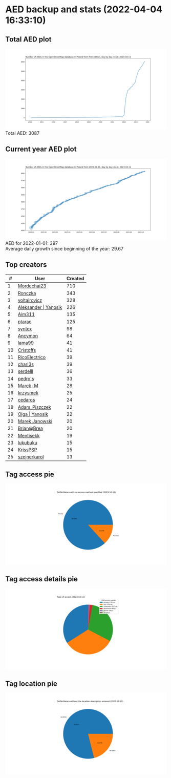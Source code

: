 # AED backup and stats (2022-04-04 16:33:10)


## Total AED plot
![](report_data/total_aed.svg)
Total AED: 3087

## Current year AED plot
![](report_data/current_year_aed.svg)\
AED for 2022-01-01: 397\
Average daily growth since beginning of the year: 29.67

## Top creators
| # | User | Created |
| ------------- | ------------- | ------------- |
| 1 | [Mordechai23](<https://www.openstreetmap.org/user/Mordechai23>) | 710 |
| 2 | [Ronczka](<https://www.openstreetmap.org/user/Ronczka>) | 343 |
| 3 | [voltairovicz](<https://www.openstreetmap.org/user/voltairovicz>) | 328 |
| 4 | [Aleksander &#124; Yanosik](<https://www.openstreetmap.org/user/Aleksander &#124; Yanosik>) | 226 |
| 5 | [Aim311](<https://www.openstreetmap.org/user/Aim311>) | 135 |
| 6 | [ptarac](<https://www.openstreetmap.org/user/ptarac>) | 125 |
| 7 | [syntex](<https://www.openstreetmap.org/user/syntex>) | 98 |
| 8 | [Ancymon](<https://www.openstreetmap.org/user/Ancymon>) | 64 |
| 9 | [lama99](<https://www.openstreetmap.org/user/lama99>) | 41 |
| 10 | [Cristoffs](<https://www.openstreetmap.org/user/Cristoffs>) | 41 |
| 11 | [RicoElectrico](<https://www.openstreetmap.org/user/RicoElectrico>) | 39 |
| 12 | [charl3s](<https://www.openstreetmap.org/user/charl3s>) | 39 |
| 13 | [serdelll](<https://www.openstreetmap.org/user/serdelll>) | 36 |
| 14 | [pedro's](<https://www.openstreetmap.org/user/pedro's>) | 33 |
| 15 | [Marek-M](<https://www.openstreetmap.org/user/Marek-M>) | 28 |
| 16 | [krzysmek](<https://www.openstreetmap.org/user/krzysmek>) | 25 |
| 17 | [cedaros](<https://www.openstreetmap.org/user/cedaros>) | 24 |
| 18 | [Adam_Piszczek](<https://www.openstreetmap.org/user/Adam_Piszczek>) | 22 |
| 19 | [Olga &#124; Yanosik](<https://www.openstreetmap.org/user/Olga &#124; Yanosik>) | 22 |
| 20 | [Marek Janowski](<https://www.openstreetmap.org/user/Marek Janowski>) | 20 |
| 21 | [Brian@Brea](<https://www.openstreetmap.org/user/Brian@Brea>) | 20 |
| 22 | [Mentisekk](<https://www.openstreetmap.org/user/Mentisekk>) | 19 |
| 23 | [lukubuku](<https://www.openstreetmap.org/user/lukubuku>) | 15 |
| 24 | [KrissPSP](<https://www.openstreetmap.org/user/KrissPSP>) | 15 |
| 25 | [szejnerkarol](<https://www.openstreetmap.org/user/szejnerkarol>) | 13 |

## Tag access pie
![](report_data/tag_access.svg)

## Tag access details pie
![](report_data/tag_access_details.svg)

## Tag location pie
![](report_data/tag_location.svg)
